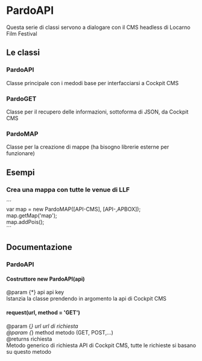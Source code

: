 
# PardoAPI
Questa serie di classi servono a dialogare con il CMS headless di Locarno Film Festival

## Le classi
### PardoAPI
Classe principale con i medodi base per interfacciarsi a Cockpit CMS
### PardoGET
Classe per il recupero delle informazioni, sottoforma di JSON, da Cockpit CMS
### PardoMAP
Classe per la creazione di mappe (ha bisogno librerie esterne per funzionare)

## Esempi
### Crea una mappa con tutte le venue di LLF
´´´<br>
    var map = new PardoMAP([API-CMS], [API-,APBOX]);<br>
    map.getMap('map');<br>
    map.addPois();<br>
´´´

## Documentazione
### PardoAPI
#### Costruttore new PardoAPI(api)
@param {*} api api key<br>
Istanzia la classe prendendo in argomento la api di Cockpit CMS
#### request(url, method = 'GET')
@param {*} url url di richiesta<br>
@param {*} method metodo (GET, POST,...)<br>
@returns richiesta<br>
Metodo generico di richiesta API di Cockpit CMS, tutte le richieste si basano su questo metodo

